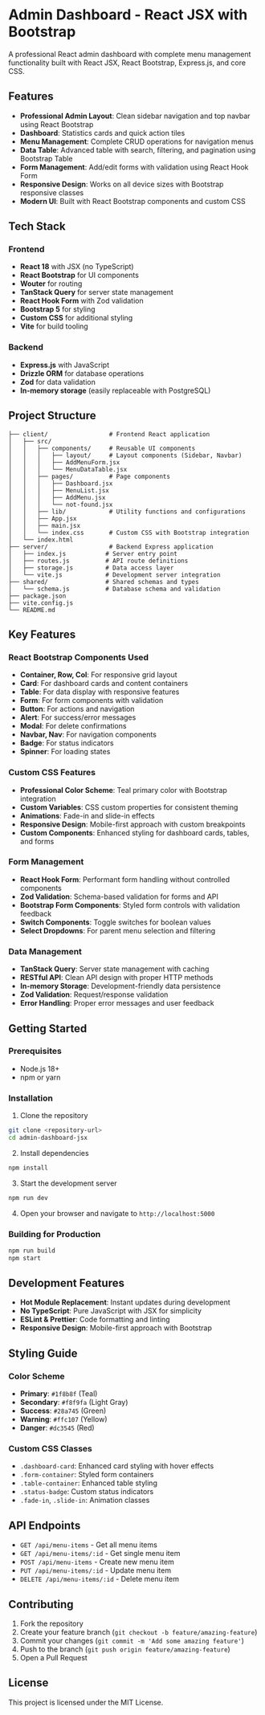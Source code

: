 # Admin Dashboard - React JSX with Bootstrap

A professional React admin dashboard with complete menu management functionality built with React JSX, React Bootstrap, Express.js, and core CSS.

## Features

- **Professional Admin Layout**: Clean sidebar navigation and top navbar using React Bootstrap
- **Dashboard**: Statistics cards and quick action tiles
- **Menu Management**: Complete CRUD operations for navigation menus
- **Data Table**: Advanced table with search, filtering, and pagination using Bootstrap Table
- **Form Management**: Add/edit forms with validation using React Hook Form
- **Responsive Design**: Works on all device sizes with Bootstrap responsive classes
- **Modern UI**: Built with React Bootstrap components and custom CSS

## Tech Stack

### Frontend
- **React 18** with JSX (no TypeScript)
- **React Bootstrap** for UI components
- **Wouter** for routing
- **TanStack Query** for server state management
- **React Hook Form** with Zod validation
- **Bootstrap 5** for styling
- **Custom CSS** for additional styling
- **Vite** for build tooling

### Backend
- **Express.js** with JavaScript
- **Drizzle ORM** for database operations
- **Zod** for data validation
- **In-memory storage** (easily replaceable with PostgreSQL)

## Project Structure

```
├── client/                 # Frontend React application
│   ├── src/
│   │   ├── components/     # Reusable UI components
│   │   │   ├── layout/     # Layout components (Sidebar, Navbar)
│   │   │   ├── AddMenuForm.jsx
│   │   │   └── MenuDataTable.jsx
│   │   ├── pages/          # Page components
│   │   │   ├── Dashboard.jsx
│   │   │   ├── MenuList.jsx
│   │   │   ├── AddMenu.jsx
│   │   │   └── not-found.jsx
│   │   ├── lib/            # Utility functions and configurations
│   │   ├── App.jsx
│   │   ├── main.jsx
│   │   └── index.css       # Custom CSS with Bootstrap integration
│   └── index.html
├── server/                 # Backend Express application
│   ├── index.js           # Server entry point
│   ├── routes.js          # API route definitions
│   ├── storage.js         # Data access layer
│   └── vite.js            # Development server integration
├── shared/                # Shared schemas and types
│   └── schema.js          # Database schema and validation
├── package.json
├── vite.config.js
└── README.md
```

## Key Features

### React Bootstrap Components Used
- **Container, Row, Col**: For responsive grid layout
- **Card**: For dashboard cards and content containers
- **Table**: For data display with responsive features
- **Form**: For form components with validation
- **Button**: For actions and navigation
- **Alert**: For success/error messages
- **Modal**: For delete confirmations
- **Navbar, Nav**: For navigation components
- **Badge**: For status indicators
- **Spinner**: For loading states

### Custom CSS Features
- **Professional Color Scheme**: Teal primary color with Bootstrap integration
- **Custom Variables**: CSS custom properties for consistent theming
- **Animations**: Fade-in and slide-in effects
- **Responsive Design**: Mobile-first approach with custom breakpoints
- **Custom Components**: Enhanced styling for dashboard cards, tables, and forms

### Form Management
- **React Hook Form**: Performant form handling without controlled components
- **Zod Validation**: Schema-based validation for forms and API
- **Bootstrap Form Components**: Styled form controls with validation feedback
- **Switch Components**: Toggle switches for boolean values
- **Select Dropdowns**: For parent menu selection and filtering

### Data Management
- **TanStack Query**: Server state management with caching
- **RESTful API**: Clean API design with proper HTTP methods
- **In-memory Storage**: Development-friendly data persistence
- **Zod Validation**: Request/response validation
- **Error Handling**: Proper error messages and user feedback

## Getting Started

### Prerequisites
- Node.js 18+ 
- npm or yarn

### Installation

1. Clone the repository
```bash
git clone <repository-url>
cd admin-dashboard-jsx
```

2. Install dependencies
```bash
npm install
```

3. Start the development server
```bash
npm run dev
```

4. Open your browser and navigate to `http://localhost:5000`

### Building for Production

```bash
npm run build
npm start
```

## Development Features

- **Hot Module Replacement**: Instant updates during development
- **No TypeScript**: Pure JavaScript with JSX for simplicity
- **ESLint & Prettier**: Code formatting and linting
- **Responsive Design**: Mobile-first approach with Bootstrap

## Styling Guide

### Color Scheme
- **Primary**: `#1f8b8f` (Teal)
- **Secondary**: `#f8f9fa` (Light Gray)
- **Success**: `#28a745` (Green)
- **Warning**: `#ffc107` (Yellow)
- **Danger**: `#dc3545` (Red)

### Custom CSS Classes
- `.dashboard-card`: Enhanced card styling with hover effects
- `.form-container`: Styled form containers
- `.table-container`: Enhanced table styling
- `.status-badge`: Custom status indicators
- `.fade-in`, `.slide-in`: Animation classes

## API Endpoints

- `GET /api/menu-items` - Get all menu items
- `GET /api/menu-items/:id` - Get single menu item
- `POST /api/menu-items` - Create new menu item
- `PUT /api/menu-items/:id` - Update menu item
- `DELETE /api/menu-items/:id` - Delete menu item

## Contributing

1. Fork the repository
2. Create your feature branch (`git checkout -b feature/amazing-feature`)
3. Commit your changes (`git commit -m 'Add some amazing feature'`)
4. Push to the branch (`git push origin feature/amazing-feature`)
5. Open a Pull Request

## License

This project is licensed under the MIT License.